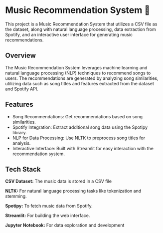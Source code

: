 
# Music Recommendation System 🎵
This project is a Music Recommendation System that utilizes a CSV file as the dataset, along with natural language processing, data extraction from Spotify, and an interactive user interface for generating music recommendations.

## Overview
The Music Recommendation System leverages machine learning and natural language processing (NLP) techniques to recommend songs to users. The recommendations are generated by analyzing song similarities, utilizing data such as song titles and features extracted from the dataset and Spotify API.

## Features
 - Song Recommendations: Get recommendations based on song similarities.
 - Spotify Integration: Extract additional song data using the Spotipy library.
 - NLP for Data Processing: Use NLTK to preprocess song titles for analysis.
 - Interactive Interface: Built with Streamlit for easy interaction with the recommendation system.

## Tech Stack

**CSV Dataset:** The music data is stored in a CSV file

**NLTK:** For natural language processing tasks like tokenization and stemming.

**Spotipy:** To fetch music data from Spotify.

**Streamlit:** For building the web interface.

**Jupyter Notebook:** For data exploration and development
